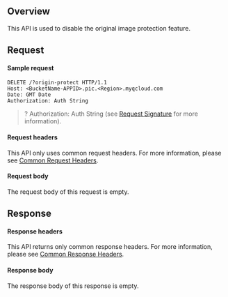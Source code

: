 ## Overview
This API is used to disable the original image protection feature.


## Request
#### Sample request
```
DELETE /?origin-protect HTTP/1.1
Host: <BucketName-APPID>.pic.<Region>.myqcloud.com 
Date: GMT Date
Authorization: Auth String
```

>? Authorization: Auth String (see [Request Signature](https://intl.cloud.tencent.com/document/product/436/7778) for more information).
>

#### Request headers

This API only uses common request headers. For more information, please see [Common Request Headers](https://intl.cloud.tencent.com/document/product/436/7728).

#### Request body

The request body of this request is empty.

## Response
#### Response headers

This API returns only common response headers. For more information, please see [Common Response Headers](https://intl.cloud.tencent.com/document/product/436/7729).

#### Response body

The response body of this response is empty.
